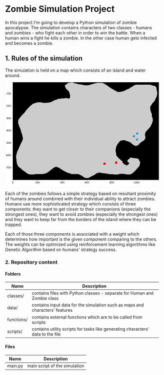 # Zombie Simulation Project

In this project I'm going to develop a Python simulation of zombie apocalypse. The simulation contains characters of two classes - humans and zombies - who fight each other in order to win the battle. When a human wins a fight he kills a zombie. In the other case human gets infected and becomes a zombie. 

## 1. Rules of the simulation

The simulation is held on a map which consists of an island and water around.

![image-20200426214221980](\data\img\screen.png)

Each of the zombies follows a simple strategy based on resultant proximity of humans around combined with their individual ability to attract zombies. Humans use more sophisticated strategy which consists of three components: they want to get closer to their companions (especially the strongest ones), they want to avoid zombies (especially the strongest ones) and they want to keep far from the borders of the island where they can be trapped.

Each of those three components is associated with a weight which determines how important is the given component comparing to the others. The weights can be optimized using reinforcement learning algorithms like Genetic Algorithm based on humans' strategy success.



### 2. Repository content

#### Folders

| Name       | Description                                                  |
| ---------- | ------------------------------------------------------------ |
| classes/   | contains files with Python classes - separate for Human and Zombie class |
| data/      | contains input data for the simulation such as maps and characters' features |
| functions/ | contains external functions which are to be called from scripts |
| scripts/   | contains utility scripts for tasks like generating characters' data to the file |



#### Files

| Name    | Description                   |
| ------- | ----------------------------- |
| main.py | main script of the simulation |

